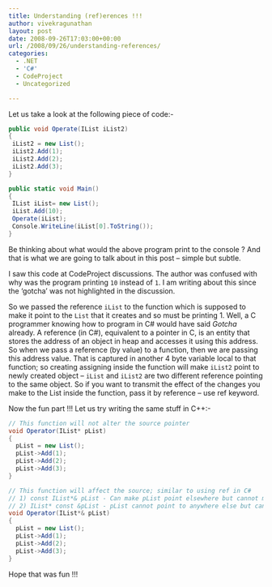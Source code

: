 ```yaml
---
title: Understanding (ref)erences !!!
author: vivekragunathan
layout: post
date: 2008-09-26T17:03:00+00:00
url: /2008/09/26/understanding-references/
categories:
  - .NET
  - 'C#'
  - CodeProject
  - Uncategorized

---
```


Let us take a look at the following piece of code:-

```csharp
public void Operate(IList iList2)
{
 iList2 = new List();
 iList2.Add(1);
 iList2.Add(2);
 iList2.Add(3);
}

public static void Main()
{
 IList iList= new List();
 iList.Add(10);
 Operate(iList);
 Console.WriteLine(iList[0].ToString());
}
```


Be thinking about what would the above program print to the console ? And that is what we are going to talk about in this post – simple but subtle.

I saw this code at CodeProject discussions. The author was confused with why was the program printing `10` instead of `1`. I am writing about this since the ‘gotcha’ was not highlighted in the discussion.

So we passed the reference `iList` to the function which is supposed to make it point to the `List` that it creates and so must be printing 1. Well, a C programmer knowing how to program in C# would have said _Gotcha_ already. A reference (in C#), equivalent to a pointer in C, is an entity that stores the address of an object in heap and accesses it using this address. So when we pass a reference (by value) to a function, then we are passing this address value. That is captured in another 4 byte variable local to that function; so creating assigning inside the function will make `iList2` point to newly created object – `iList` and `iList2` are two different reference pointing to the same object. So if you want to transmit the effect of the changes you make to the List inside the function, pass it by reference – use ref keyword.

Now the fun part !!! Let us try writing the same stuff in C++:-

```csharp
// This function will not alter the source pointer
void Operator(IList* pList)
{
  pList = new List();
  pList->Add(1);
  pList->Add(2);
  pList->Add(3);
}

// This function will affect the source; similar to using ref in C#
// 1) const IList*& pList - Can make pList point elsewhere but cannot modify the existing object
// 2) IList* const &pList - pList cannot point to anywhere else but can modify the existing object
void Operator(IList*& pList)
{
  pList = new List();
  pList->Add(1);
  pList->Add(2);
  pList->Add(3);
}
```

Hope that was fun !!!